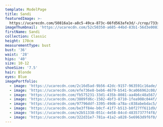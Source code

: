 ```yaml
---
template: ModelPage
title: Sandi
featuredImage: >-
  https://ucarecdn.com/50816a1e-a8c5-49ca-873c-66fd563afe3d/-/crop/733x443/0,0/-/preview/
imageThumbnail: 'https://ucarecdn.com/52c50350-a685-44bd-83b1-56d3e0083937/'
firstName: Sandi
collection: Classic
height: 170cm
measurementType: bust
bust: '36'
waist: '28'
hips: '40'
size: 10-12
shoeSize: '7.5'
hair: Blonde
eyes: Blue
imagePortfolio:
  - image: 'https://ucarecdn.com/2c16d5ad-9b56-42dc-9157-963591c16ade/'
  - image: 'https://ucarecdn.com/efe736e8-beb6-4679-b541-9ca066962c08/'
  - image: 'https://ucarecdn.com/fb575231-33d1-435b-8081-aa4b6c48a567/'
  - image: 'https://ucarecdn.com/3809fd6c-1502-4bf3-8710-1fea908c044f/'
  - image: 'https://ucarecdn.com/97796ddf-3395-49d6-a78a-c038abebdac5/'
  - image: 'https://ucarecdn.com/be3ff84e-b0cf-41f7-b513-b0f27ff611d9/'
  - image: 'https://ucarecdn.com/e2b51338-051c-4e58-84cd-48357377f4f8/'
  - image: 'https://ucarecdn.com/322d31e7-781a-41a2-a828-5e6963d9f6f0/'
---
```


